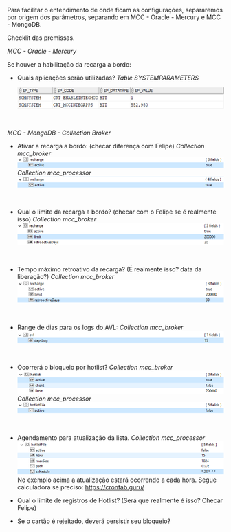 Para facilitar o entendimento de onde ficam as configurações, separaremos por origem dos parâmetros, separando em MCC - Oracle - Mercury e MCC - MongoDB.

Checklit das premissas.

_MCC - Oracle - Mercury_

Se houver a habilitação da recarga a bordo:
- Quais aplicações serão utilizadas?
_Table SYSTEMPARAMETERS_
 
  ![image.png](/.attachments/image-a932af1e-69a4-4e2e-9d4d-88bb9009301c.png)



<br>

_MCC - MongoDB - Collection Broker_

- Ativar a recarga a bordo: (checar diferença com Felipe)
  _Collection mcc_broker_
![image.png](/.attachments/image-0297b5a2-e15a-4436-9d62-d8cb1bee8e1d.png)
  _Collection mcc_processor_
![image.png](/.attachments/image-6775be80-29e4-48a3-8d8e-d3d63b997242.png)
<br>

- Qual o limite da recarga a bordo? (checar com o Felipe se é realmente isso)
_Collection mcc_broker_
![image.png](/.attachments/image-0d272df1-e2fa-4d39-ac8a-ad5f91eed4f5.png)
<br>

- Tempo máximo retroativo da recarga? (É realmente isso? data da liberação?)
_Collection mcc_broker_
![image.png](/.attachments/image-67bffef2-5cf9-4ecb-aa7c-43b0d660bc3e.png)
<br>

- Range de dias para os logs do AVL:
_Collection mcc_broker_
![image.png](/.attachments/image-794768e3-ffb6-4ea0-a796-4358a37794cd.png)

<BR>

- Ocorrerá o bloqueio por hotlist?
_Collection mcc_broker_
![image.png](/.attachments/image-e27a0bbe-20dd-4794-9417-dde75510d920.png)
_Collection mcc_processor_
![image.png](/.attachments/image-b7962e5b-0b32-4cc9-bb08-c3418c202fbe.png)
<br>

- Agendamento para atualização da lista.
_Collection mcc_processor_
![image.png](/.attachments/image-c6e63e22-02c2-4035-adec-a7b5ed0cb3ab.png)
No exemplo acima a atualização estará ocorrendo a cada hora. Segue calculadora se preciso: https://crontab.guru/

- Qual o limite de registros de Hotlist? (Será que realmente é isso? Checar Felipe)


- Se o cartão é rejeitado, deverá persistir seu bloqueio?
